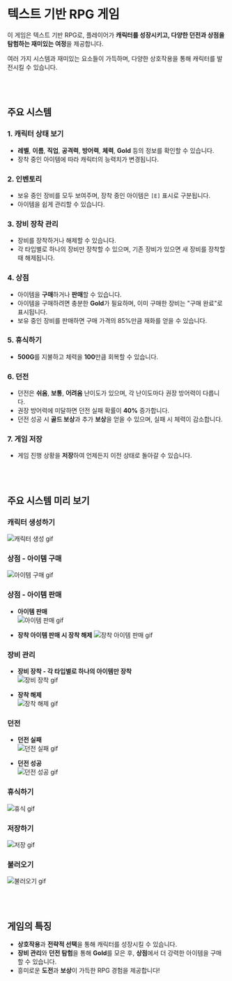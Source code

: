 # 텍스트 기반 RPG 게임

이 게임은 텍스트 기반 RPG로, 플레이어가 **캐릭터를 성장시키고, 다양한 던전과 상점을 탐험하는 재미있는 여정**을 제공합니다. 

여러 가지 시스템과 재미있는 요소들이 가득하며, 다양한 상호작용을 통해 캐릭터를 발전시킬 수 있습니다.  

<br><br>
## 주요 시스템  

### 1. 캐릭터 상태 보기  
  - **레벨**, **이름**, **직업**, **공격력**, **방어력**, **체력**, **Gold** 등의 정보를 확인할 수 있습니다.  
  - 장착 중인 아이템에 따라 캐릭터의 능력치가 변경됩니다.  

### 2. 인벤토리  
  - 보유 중인 장비를 모두 보여주며, 장착 중인 아이템은 `[E]` 표시로 구분됩니다.  
  - 아이템을 쉽게 관리할 수 있습니다.  

### 3. 장비 장착 관리  
  - 장비를 장착하거나 해제할 수 있습니다.  
  - 각 타입별로 하나의 장비만 장착할 수 있으며, 기존 장비가 있으면 새 장비를 장착할 때 해제됩니다.  

### 4. 상점  
  - 아이템을 **구매**하거나 **판매**할 수 있습니다.  
  - 아이템을 구매하려면 충분한 **Gold**가 필요하며, 이미 구매한 장비는 "구매 완료"로 표시됩니다.  
  - 보유 중인 장비를 판매하면 구매 가격의 85%만큼 재화를 얻을 수 있습니다.  

### 5. 휴식하기  
  - **500G**를 지불하고 체력을 **100**만큼 회복할 수 있습니다.  

### 6. 던전  
  - 던전은 **쉬움**, **보통**, **어려움** 난이도가 있으며, 각 난이도마다 권장 방어력이 다릅니다.  
  - 권장 방어력에 미달하면 던전 실패 확률이 **40%** 증가합니다.  
  - 던전 성공 시 **골드 보상**과 추가 **보상**을 얻을 수 있으며, 실패 시 체력이 감소합니다.  

### 7. 게임 저장  
  - 게임 진행 상황을 **저장**하여 언제든지 이전 상태로 돌아갈 수 있습니다.


<br><br>
 ## 주요 시스템 미리 보기

### 캐릭터 생성하기
  ![캐릭터 생성 gif](gif/생성하기.gif)  

### 상점 - 아이템 구매
  ![아이템 구매 gif](gif/아이템구매.gif)  

### 상점 - 아이템 판매
  - **아이템 판매**  
    ![아이템 판매 gif](gif/아이템판매.gif)
    
  - **장착 아이템 판매 시 장착 해제**
    ![장착 아이템 판매 gif](gif/장착아이템판매.gif)  

### 장비 관리
  - **장비 장착 - 각 타입별로 하나의 아이템만 장착**  
    ![장비 장착 gif](gif/아이템장착하나만가능하게.gif)  

  - **장착 해제**  
    ![장착 해제 gif](gif/아이템장착해제.gif)

### 던전
  - **던전 실패**   
    ![던전 실패 gif](gif/던전실패.gif)
    
  - **던전 성공**   
    ![던전 성공 gif](gif/던전성공.gif)  

### 휴식하기
  ![휴식 gif](gif/휴식하기.gif)  

### 저장하기
  ![저장 gif](gif/저장하기.gif)  

### 불러오기
  ![불러오기 gif](gif/불러오기.gif)  


<br><br>
## 게임의 특징  
- **상호작용**과 **전략적 선택**을 통해 캐릭터를 성장시킬 수 있습니다.  
- **장비 관리**와 **던전 탐험**을 통해 **Gold**를 모은 후, **상점**에서 더 강력한 아이템을 구매할 수 있습니다.  
- 흥미로운 **도전**과 **보상**이 가득한 RPG 경험을 제공합니다!
